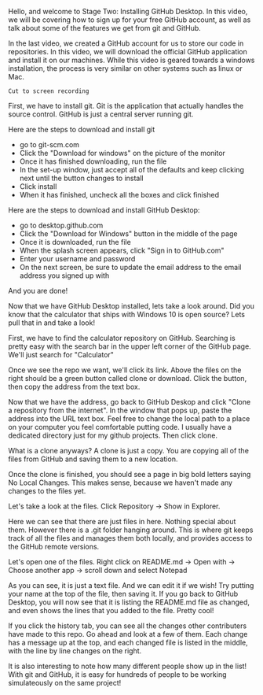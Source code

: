 Hello, and welcome to Stage Two: Installing GitHub Desktop. In this video, we will be covering how to sign up for your free GitHub account, as well as talk about some of the features we get from git and GitHub. 

In the last video, we created a GitHub account for us to store our code in repositories. In this video, we will download the official GitHub application and install it on our machines. While this video is geared towards a windows installation, the process is very similar on other systems such as linux or Mac.

`Cut to screen recording`

First, we have to install git. Git is the application that actually handles the source control. GitHub is just a central server running git.

Here are the steps to download and install git

- go to git-scm.com
- Click the "Download for windows" on the picture of the monitor
- Once it has finished downloading, run the file
- In the set-up window, just accept all of the defaults and keep clicking next until the button changes to install
- Click install
- When it has finished, uncheck all the boxes and click finished

Here are the steps to download and install GitHub Desktop:

- go to desktop.github.com
- Click the "Download for Windows" button in the middle of the page
- Once it is downloaded, run the file
- When the splash screen appears, click "Sign in to GitHub.com"
- Enter your username and password
- On the next screen, be sure to update the email address to the email address you signed up with

And you are done!

Now that we have GitHub Desktop installed, lets take a look around. Did you know that the calculator that ships with Windows 10 is open source? Lets pull that in and take a look!

First, we have to find the calculator repository on GitHub. Searching is pretty easy with the search bar in the upper left corner of the GitHub page. We'll just search for "Calculator"

Once we see the repo we want, we'll click its link. Above the files on the right should be a green button called clone or download. Click the button, then copy the address from the text box. 

Now that we have the address, go back to GitHub Deskop and click "Clone a repository from the internet". In the window that pops up, paste the address into the URL text box. Feel free to change the local path to a place on your computer you feel comfortable putting code. I usually have a dedicated directory just for my github projects. Then click clone.

What is a clone anyways? A clone is just a copy. You are copying all of the files from GitHub and saving them to a new location. 

Once the clone is finished, you should see a page in big bold letters saying No Local Changes. This makes sense, because we haven't made any changes to the files yet.

Let's take a look at the files. Click Repository -> Show in Explorer.

Here we can see that there are just files in here. Nothing special about them. However there is a .git folder hanging around. This is where git keeps track of all the files and manages them both locally, and provides access to the GitHub remote versions.

Let's open one of the files. Right click on README.md -> Open with -> Choose another app -> scroll down and select Notepad

As you can see, it is just a text file. And we can edit it if we wish! Try putting your name at the top of the file, then saving it. If you go back to GitHub Desktop, you will now see that it is listing the README.md file as changed, and even shows the lines that you added to the file. Pretty cool!

If you click the history tab, you can see all the changes other contributers have made to this repo. Go ahead and look at a few of them. Each change has a message up at the top, and each changed file is listed in the middle, with the line by line changes on the right.

It is also interesting to note how many different people show up in the list! With git and GitHub, it is easy for hundreds of people to be working simulateously on the same project!